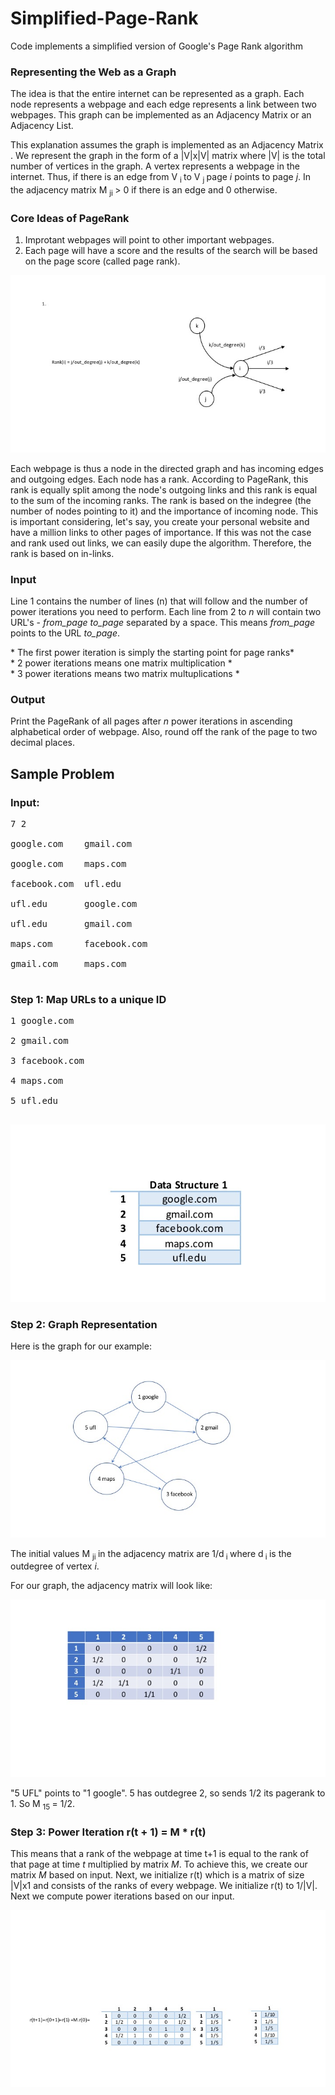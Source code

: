 # Simplified-Page-Rank
Code implements a simplified version of Google's Page Rank algorithm

### Representing the Web as a Graph
The idea is that the entire internet can be represented as a graph. Each node represents a webpage
and each edge represents a link between two webpages. This graph can be implemented as an
Adjacency Matrix or an Adjacency List. <br />

This explanation assumes the graph is implemented as an Adjacency Matrix . We represent the
graph in the form of a |V|x|V| matrix where |V| is the total number of vertices in the graph.
A vertex represents a webpage in the internet. Thus, if there is an edge from V <sub> i </sub> to
V <sub> j </sub> page *i* points to page *j*. In the adjacency matrix M <sub> ji </sub> > 0 if there
is an edge and 0 otherwise. <br />

### Core Ideas of PageRank
1. Improtant webpages will point to other important webpages.
2. Each page will have a score and the results of the search will be based on the page score
(called page rank).

![alt text](Images/General_Graph.jpeg)

Each webpage is thus a node in the directed graph and has incoming edges and outgoing edges.
Each node has a rank. According to PageRank, this rank is equally split among the node's outgoing links and this 
rank is equal to the sum of the incoming ranks. The rank is based on the indegree (the number
of nodes pointing to it) and the importance of incoming node. This is important considering, let's
say, you create your personal website and have a million links to other pages of importance.
If this was not the case and rank used out links, we can easily dupe the algorithm. Therefore,
the rank is based on in-links.

### Input
Line 1 contains the number of lines (n) that will follow and the number of power iterations you need
to perform. Each line from 2 to *n* will contain two URL's - *from_page  to_page* separated by a space.
This means *from_page* points to the URL *to_page*. <br />

\* The first power iteration is simply the starting point for page ranks\* <br />
\* 2 power iterations means one matrix multiplication \* <br />
\* 3 power iterations means two matrix multuplications \* <br />

### Output
Print the PageRank of all pages after *n* power iterations in ascending alphabetical order of webpage.
Also, round off the rank of the page to two decimal places. 

## Sample Problem
### Input:
<pre>
7 2 <br />
google.com    gmail.com <br />
google.com    maps.com <br />
facebook.com  ufl.edu <br />
ufl.edu       google.com <br />
ufl.edu       gmail.com <br />
maps.com      facebook.com <br />
gmail.com     maps.com <br />
</pre>

### Step 1: Map URLs to a unique ID
<pre>
1 google.com <br />
2 gmail.com <br />
3 facebook.com <br />
4 maps.com <br />
5 ufl.edu <br />
</pre>

![alt text](Images/Example_Page_Rank.jpeg)

### Step 2: Graph Representation
Here is the graph for our example: <br />

![alt text](Images/Example_Page_Rank_Graph.jpeg)

The initial values M <sub> ji </sub> in the adjacency matrix are 1/d<sub> i </sub> where d<sub> i </sub>
is the outdegree of vertex *i*. <br />

For our graph, the adjacency matrix will look like:

![alt text](Images/Adjacency_Matrix.jpeg)

"5 UFL" points to "1 google". 5 has outdegree 2, so sends 1/2 its pagerank to 1. So M <sub> 15 </sub> = 1/2.

### Step 3: Power Iteration r(t + 1) = M * r(t)
This means that a rank of the webpage at time t+1 is equal to the rank of that page at time *t*
multiplied by matrix *M*. To achieve this, we create our matrix *M* based on input. Next, we
initialize r(t) which is a matrix of size |V|x1 and consists of the ranks of every webpage.
We initialize r(t) to 1/|V|. Next we compute power iterations based on our input.

![alt text](Images/Example_Power_Iteration.jpeg)
